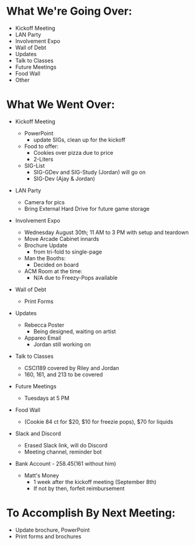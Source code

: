 # What We're Going Over:
- Kickoff Meeting
- LAN Party
- Involvement Expo
- Wall of Debt
- Updates
- Talk to Classes
- Future Meetings
- Food Wall
- Other  

# What We Went Over:  

- Kickoff Meeting
    - PowerPoint
        - update SIGs, clean up for the kickoff
    - Food to offer: 
        - Cookies over pizza due to price
        - 2-Liters  
    - SIG-List
        - SIG-GDev  and SIG-Study (Jordan) will go on
        - SIG-Dev (Ajay & Jordan)

- LAN Party
    - Camera for pics
    - Bring External Hard Drive for future game storage

- Involvement Expo
    - Wednesday August 30th; 11 AM to 3 PM with setup and teardown
    - Move Arcade Cabinet innards
    - Brochure Update
        - from tri-fold to single-page
    - Man the Booths:
        - Decided on board
    - ACM Room at the time:
        - N/A due to Freezy-Pops available

- Wall of Debt
    - Print Forms

- Updates
    - Rebecca Poster
        - Being designed, waiting on artist
    - Appareo Email
        - Jordan still working on

- Talk to Classes
    - CSCI189 covered by Riley and Jordan
    - 160, 161, and 213 to be covered
- Future Meetings
    - Tuesdays at 5 PM

- Food Wall
    - (Cookie 84 ct for $20, $10 for freezie pops), $70 for liquids
- Slack and Discord
    - Erased Slack link, will do Discord
    - Meeting channel, reminder bot

- Bank Account - $258.45 ($161 without him)
    - Matt's Money
        - 1 week after the kickoff meeting (September 8th)
        - If not by then, forfeit reimbursement

# To Accomplish By Next Meeting:  
- Update brochure, PowerPoint
- Print forms and brochures